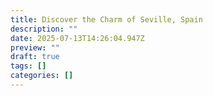 ```yaml
---
title: Discover the Charm of Seville, Spain
description: ""
date: 2025-07-13T14:26:04.947Z
preview: ""
draft: true
tags: []
categories: []
---
```

